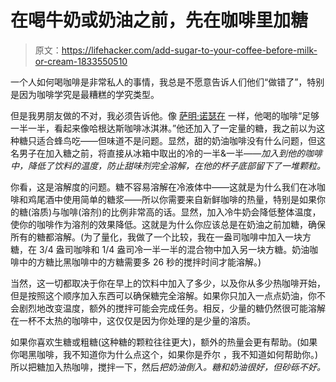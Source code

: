 # 在喝牛奶或奶油之前，先在咖啡里加糖

> 原文：<https://lifehacker.com/add-sugar-to-your-coffee-before-milk-or-cream-1833550510>

一个人如何喝咖啡是非常私人的事情，我总是不愿意告诉人们他们“做错了”，特别是因为咖啡学究是最糟糕的学究类型。



但是我男朋友做的不对，我必须告诉他。像 [萨明·诺瑟在](https://skillet.lifehacker.com/im-samin-nosrat-host-and-executive-producer-of-salt-f-1830721316#_ga=2.109704582.2097978355.1553527459-1157707288.1539189461) 一样，他喝的咖啡“足够一半一半，看起来像哈根达斯咖啡冰淇淋。”他还加入了一定量的糖，我之前以为这种糖只适合蜂鸟吃——但味道不是问题。显然，甜的奶油咖啡没有什么问题，但这名男子在加入糖之前，将直接从冰箱中取出的冷的一半&一半—*—加入到他的咖啡中，降低了饮料的温度，防止甜味剂完全溶解，在他的杯子底部留下了一堆颗粒。*

你看，这是溶解度的问题。糖不容易溶解在冷液体中——这就是为什么我们在冰咖啡和鸡尾酒中使用简单的糖浆——所以你需要来自新鲜咖啡的热量，特别是如果你的糖(溶质)与咖啡(溶剂)的比例非常高的话。显然，加入冷牛奶会降低整体温度，使你的咖啡作为溶剂的效果降低。这就是为什么你应该总是在奶油之前加糖，确保所有的糖都溶解。(为了量化，我做了一个比较，我在一盎司咖啡中加入一块方糖，在 3/4 盎司咖啡和 1/4 盎司冷一半一半的混合物中加入另一块方糖。奶油咖啡中的方糖比黑咖啡中的方糖需要多 26 秒的搅拌时间才能溶解。)

当然，这一切都取决于你在早上的饮料中加入了多少，以及你从多少热咖啡开始，但是按照这个顺序加入东西可以确保糖完全溶解。如果你只加入一点点奶油，你不会剧烈地改变温度，额外的搅拌可能会完成任务。相反，少量的糖仍然很可能溶解在一杯不太热的咖啡中，这仅仅是因为你处理的是少量的溶质。

如果你喜欢生糖或粗糖(这种糖的颗粒往往更大)，额外的热量会更有帮助。(如果你喝黑咖啡，我不知道你为什么点这个，如果你是乔尔 ，我不知道如何帮助你。)所以把糖加入热咖啡，搅拌一下，然后*把奶油倒入。糖和奶油很好，但砂砾不好。*